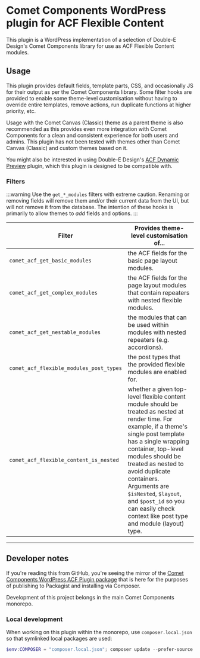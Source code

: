 # Comet Components WordPress plugin for ACF Flexible Content

This plugin is a WordPress implementation of a selection of Double-E Design's Comet Components library for use as ACF Flexible Content modules.

## Usage

This plugin provides default fields, template parts, CSS, and occasionally JS for their output as per the Comet Components library. Some filter hooks are provided to enable some theme-level customisation without having to override entire templates, remove actions, run duplicate functions at higher priority, etc.

Usage with the Comet Canvas (Classic) theme as a parent theme is also recommended as this provides even more integration with Comet Components for a clean and consistent experience for both users and admins. This plugin has not been tested with themes other than Comet Canvas (Classic) and custom themes based on it.

You might also be interested in using Double-E Design's [ACF Dynamic Preview](https://github.com/doubleedesign/acf-dynamic-preview) plugin, which this plugin is designed to be compatible with.

### Filters

:::warning
Use the `get_*_modules` filters with extreme caution. Renaming or removing fields will remove them and/or their current data from the UI, but will not remove it from the database. The intention of these hooks is primarily to allow themes to _add_ fields and options.
:::

| Filter                                  | Provides theme-level customisation of...                                                                                                                                                                                                                                                                                                                                                 |
|-----------------------------------------|------------------------------------------------------------------------------------------------------------------------------------------------------------------------------------------------------------------------------------------------------------------------------------------------------------------------------------------------------------------------------------------|
| `comet_acf_get_basic_modules`           | the ACF fields for the basic page layout modules.                                                                                                                                                                                                                                                                                                                                        |
| `comet_acf_get_complex_modules`         | the ACF fields for the page layout modules that contain repeaters with nested flexible modules.                                                                                                                                                                                                                                                                                          |
| `comet_acf_get_nestable_modules`        | the modules that can be used within modules with nested repeaters (e.g. accordions).                                                                                                                                                                                                                                                                                                     |
| `comet_acf_flexible_modules_post_types` | the post types that the provided flexible modules are enabled for.                                                                                                                                                                                                                                                                                                                       |
| `comet_acf_flexible_content_is_nested`  | whether a given top-level flexible content module should be treated as nested at render time. For example, if a theme's single post template has a single wrapping container, top-level modules should be treated as nested to avoid duplicate containers. Arguments are `$isNested`, `$layout`, and `$post_id` so you can easily check context like post type and module (layout) type. |

---

## Developer notes

If you're reading this from GitHub, you're seeing the mirror of the [Comet Components WordPress ACF Plugin package](https://github.com/doubleedesign/comet-components/tree/master/packages/comet-plugin) that is here for the purposes of publishing to Packagist and installing via Composer.

Development of this project belongs in the main Comet Components monorepo.

### Local development

When working on this plugin within the monorepo, use `composer.local.json` so that symlinked local packages are used:

```powershell
$env:COMPOSER = "composer.local.json"; composer update --prefer-source
```
